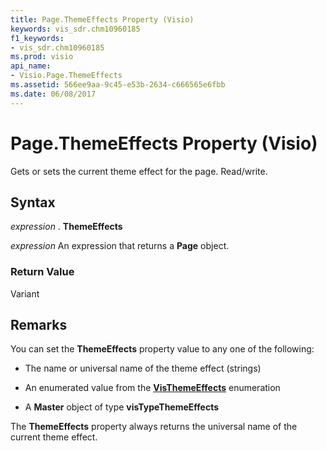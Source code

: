 ```yaml
---
title: Page.ThemeEffects Property (Visio)
keywords: vis_sdr.chm10960185
f1_keywords:
- vis_sdr.chm10960185
ms.prod: visio
api_name:
- Visio.Page.ThemeEffects
ms.assetid: 566ee9aa-9c45-e53b-2634-c666565e6fbb
ms.date: 06/08/2017
---
```



# Page.ThemeEffects Property (Visio)

Gets or sets the current theme effect for the page. Read/write.


## Syntax

 _expression_ . **ThemeEffects**

 _expression_ An expression that returns a **Page** object.


### Return Value

Variant


## Remarks

You can set the  **ThemeEffects** property value to any one of the following:




- The name or universal name of the theme effect (strings)
    
- An enumerated value from the  **[VisThemeEffects](Visio.visthemeeffects.md)** enumeration
    
- A  **Master** object of type **visTypeThemeEffects**
    


The  **ThemeEffects** property always returns the universal name of the current theme effect.


